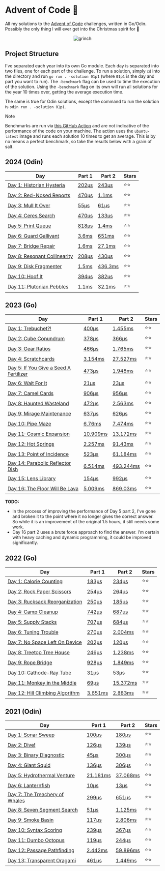 # Advent of Code 📆

All my solutions to the [Advent of Code](https://adventofcode.com/) challenges, written in Go/Odin. Possibly the only thing I will ever get into the Christmas spirit for 🎄

<p align="center">
  <img alt="grinch" src="https://github.com/scottmckendry/AoC/assets/39483124/def61fe9-d27c-4440-b033-4fb7630306e0"/>
</p>

## Project Structure

I've separated each year into its own Go module. Each day is separated into two files, one for each part of the challenge. To run a solution, simply `cd` into the directory and run `go run . -solution 01p1` (where `01p1` is the day and part you want to run).
The `-benchmark` flag can be used to time the execution of the solution. Using the `-benchmark` flag on its own will run all solutions for the year 10 times over, getting the average execution time.

The same is true for Odin solutions, except the command to run the solution is `odin run . -solution 01p1`.

> [!NOTE]
> Benchmarks are run via [this GitHub Action](https://github.com/scottmckendry/aoc/actions/workflows/CI.yml) and are not indicative of the performance of the code on your machine.
> The action uses the `ubuntu-latest` image and runs each solution 10 times to get an average. This is by no means a perfect benchmark, so take the results below with a grain of salt.

## 2024 (Odin)

<!-- 2024TableStart -->
| Day | Part 1 | Part 2 | Stars |
| --- | --- | --- | --- |
| [Day 1: Historian Hysteria](https://adventofcode.com/2024/day/1) | [202µs](2024/01p1.odin) | [243µs](2024/01p2.odin) | ⭐⭐ |
| [Day 2: Red-Nosed Reports](https://adventofcode.com/2024/day/2) | [470µs](2024/02p1.odin) | [1.1ms](2024/02p2.odin) | ⭐⭐ |
| [Day 3: Mull It Over](https://adventofcode.com/2024/day/3) | [55µs](2024/03p1.odin) | [61µs](2024/03p2.odin) | ⭐⭐ |
| [Day 4: Ceres Search](https://adventofcode.com/2024/day/4) | [470µs](2024/04p1.odin) | [133µs](2024/04p2.odin) | ⭐⭐ |
| [Day 5: Print Queue](https://adventofcode.com/2024/day/5) | [818µs](2024/05p1.odin) | [1.4ms](2024/05p2.odin) | ⭐⭐ |
| [Day 6: Guard Gallivant](https://adventofcode.com/2024/day/6) | [3.6ms](2024/06p1.odin) | [651ms](2024/06p2.odin) | ⭐⭐ |
| [Day 7: Bridge Repair](https://adventofcode.com/2024/day/7) | [1.6ms](2024/07p1.odin) | [27.1ms](2024/07p2.odin) | ⭐⭐ |
| [Day 8: Resonant Collinearity](https://adventofcode.com/2024/day/8) | [208µs](2024/08p1.odin) | [430µs](2024/08p2.odin) | ⭐⭐ |
| [Day 9: Disk Fragmenter](https://adventofcode.com/2024/day/9) | [1.5ms](2024/09p1.odin) | [436.3ms](2024/09p2.odin) | ⭐⭐ |
| [Day 10: Hoof It](https://adventofcode.com/2024/day/10) | [394µs](2024/10p1.odin) | [382µs](2024/10p2.odin) | ⭐⭐ |
| [Day 11: Plutonian Pebbles](https://adventofcode.com/2024/day/11) | [1.1ms](2024/11p1.odin) | [32.1ms](2024/11p2.odin) | ⭐⭐ |
<!-- 2024TableEnd -->

## 2023 (Go)

<!-- 2023TableStart -->
| Day | Part 1 | Part 2 | Stars |
| --- | --- | --- | --- |
| [Day 1: Trebuchet?!](https://adventofcode.com/2023/day/1) | [400µs](2023/01p1.go) | [1.455ms](2023/01p2.go) | ⭐⭐ |
| [Day 2: Cube Conundrum](https://adventofcode.com/2023/day/2) | [378µs](2023/02p1.go) | [366µs](2023/02p2.go) | ⭐⭐ |
| [Day 3: Gear Ratios](https://adventofcode.com/2023/day/3) | [466µs](2023/03p1.go) | [1.765ms](2023/03p2.go) | ⭐⭐ |
| [Day 4: Scratchcards](https://adventofcode.com/2023/day/4) | [3.154ms](2023/04p1.go) | [27.527ms](2023/04p2.go) | ⭐⭐ |
| [Day 5: If You Give a Seed A Fertilizer](https://adventofcode.com/2023/day/5) | [473µs](2023/05p1.go) | [1.948ms](2023/05p2.go) | ⭐⭐ |
| [Day 6: Wait For It](https://adventofcode.com/2023/day/6) | [21µs](2023/06p1.go) | [23µs](2023/06p2.go) | ⭐⭐ |
| [Day 7: Camel Cards](https://adventofcode.com/2023/day/7) | [906µs](2023/07p1.go) | [956µs](2023/07p2.go) | ⭐⭐ |
| [Day 8: Haunted Wasteland](https://adventofcode.com/2023/day/8) | [472µs](2023/08p1.go) | [2.563ms](2023/08p2.go) | ⭐⭐ |
| [Day 9: Mirage Maintenance](https://adventofcode.com/2023/day/9) | [637µs](2023/09p1.go) | [626µs](2023/09p2.go) | ⭐⭐ |
| [Day 10: Pipe Maze](https://adventofcode.com/2023/day/10) | [6.76ms](2023/10p1.go) | [7.474ms](2023/10p2.go) | ⭐⭐ |
| [Day 11: Cosmic Expansion](https://adventofcode.com/2023/day/11) | [10.909ms](2023/11p1.go) | [13.172ms](2023/11p2.go) | ⭐⭐ |
| [Day 12: Hot Springs](https://adventofcode.com/2023/day/12) | [2.257ms](2023/12p1.go) | [91.43ms](2023/12p2.go) | ⭐⭐ |
| [Day 13: Point of Incidence](https://adventofcode.com/2023/day/13) | [523µs](2023/13p1.go) | [61.184ms](2023/13p2.go) | ⭐⭐ |
| [Day 14: Parabolic Reflector Dish](https://adventofcode.com/2023/day/14) | [6.514ms](2023/14p1.go) | [493.244ms](2023/14p2.go) | ⭐⭐ |
| [Day 15: Lens Library](https://adventofcode.com/2023/day/15) | [154µs](2023/15p1.go) | [992µs](2023/15p2.go) | ⭐⭐ |
| [Day 16: The Floor Will Be Lava](https://adventofcode.com/2023/day/16) | [5.009ms](2023/16p1.go) | [869.03ms](2023/16p2.go) | ⭐⭐ |

<!-- 2023TableEnd -->

**TODO:**

-   In the process of improving the performance of Day 5 part 2, I've gone and broken it to the point where it no longer gives the correct answer. So while it is an improvement of the original 1.5 hours, it still needs some work.
-   Day 16 part 2 uses a brute force approach to find the answer. I'm certain with heavy caching and dynamic programming, it could be improved significantly.

## 2022 (Go)

<!-- 2022TableStart -->
| Day | Part 1 | Part 2 | Stars |
| --- | --- | --- | --- |
| [Day 1: Calorie Counting](https://adventofcode.com/2022/day/1) | [183µs](2022/01p1.go) | [234µs](2022/01p2.go) | ⭐⭐ |
| [Day 2: Rock Paper Scissors](https://adventofcode.com/2022/day/2) | [254µs](2022/02p1.go) | [264µs](2022/02p2.go) | ⭐⭐ |
| [Day 3: Rucksack Reorganization](https://adventofcode.com/2022/day/3) | [250µs](2022/03p1.go) | [185µs](2022/03p2.go) | ⭐⭐ |
| [Day 4: Camp Cleanup](https://adventofcode.com/2022/day/4) | [742µs](2022/04p1.go) | [687µs](2022/04p2.go) | ⭐⭐ |
| [Day 5: Supply Stacks](https://adventofcode.com/2022/day/5) | [707µs](2022/05p1.go) | [684µs](2022/05p2.go) | ⭐⭐ |
| [Day 6: Tuning Trouble](https://adventofcode.com/2022/day/6) | [270µs](2022/06p1.go) | [2.004ms](2022/06p2.go) | ⭐⭐ |
| [Day 7: No Space Left On Device](https://adventofcode.com/2022/day/7) | [202µs](2022/07p1.go) | [120µs](2022/07p2.go) | ⭐⭐ |
| [Day 8: Treetop Tree House](https://adventofcode.com/2022/day/8) | [246µs](2022/08p1.go) | [1.238ms](2022/08p2.go) | ⭐⭐ |
| [Day 9: Rope Bridge](https://adventofcode.com/2022/day/9) | [928µs](2022/09p1.go) | [1.849ms](2022/09p2.go) | ⭐⭐ |
| [Day 10: Cathode-Ray Tube](https://adventofcode.com/2022/day/10) | [31µs](2022/10p1.go) | [53µs](2022/10p2.go) | ⭐⭐ |
| [Day 11: Monkey in the Middle](https://adventofcode.com/2022/day/11) | [69µs](2022/11p1.go) | [15.372ms](2022/11p2.go) | ⭐⭐ |
| [Day 12: Hill Climbing Algorithm](https://adventofcode.com/2022/day/12) | [3.651ms](2022/12p1.go) | [2.883ms](2022/12p2.go) | ⭐⭐ |

<!-- 2022TableEnd -->

## 2021 (Odin)

<!-- 2021TableStart -->
| Day | Part 1 | Part 2 | Stars |
| --- | --- | --- | --- |
| [Day 1: Sonar Sweep](https://adventofcode.com/2021/day/1) | [100µs](2021/01p1.odin) | [180µs](2021/01p2.odin) | ⭐⭐ |
| [Day 2: Dive!](https://adventofcode.com/2021/day/2) | [126µs](2021/02p1.odin) | [139µs](2021/02p2.odin) | ⭐⭐ |
| [Day 3: Binary Diagnostic](https://adventofcode.com/2021/day/3) | [45µs](2021/03p1.odin) | [300µs](2021/03p2.odin) | ⭐⭐ |
| [Day 4: Giant Squid](https://adventofcode.com/2021/day/4) | [136µs](2021/04p1.odin) | [306µs](2021/04p2.odin) | ⭐⭐ |
| [Day 5: Hydrothermal Venture](https://adventofcode.com/2021/day/5) | [21.181ms](2021/05p1.odin) | [37.068ms](2021/05p2.odin) | ⭐⭐ |
| [Day 6: Lanternfish](https://adventofcode.com/2021/day/6) | [10µs](2021/06p1.odin) | [13µs](2021/06p2.odin) | ⭐⭐ |
| [Day 7: The Treachery of Whales](https://adventofcode.com/2021/day/7) | [299µs](2021/07p1.odin) | [651µs](2021/07p2.odin) | ⭐⭐ |
| [Day 8: Seven Segment Search](https://adventofcode.com/2021/day/8) | [51µs](2021/08p1.odin) | [1.125ms](2021/08p2.odin) | ⭐⭐ |
| [Day 9: Smoke Basin](https://adventofcode.com/2021/day/9) | [117µs](2021/09p1.odin) | [2.806ms](2021/09p2.odin) | ⭐⭐ |
| [Day 10: Syntax Scoring](https://adventofcode.com/2021/day/10) | [239µs](2021/10p1.odin) | [367µs](2021/10p2.odin) | ⭐⭐ |
| [Day 11: Dumbo Octopus](https://adventofcode.com/2021/day/11) | [119µs](2021/11p1.odin) | [244µs](2021/11p2.odin) | ⭐⭐ |
| [Day 12: Passage Pathfinding](https://adventofcode.com/2021/day/12) | [2.442ms](2021/12p1.odin) | [59.896ms](2021/12p2.odin) | ⭐⭐ |
| [Day 13: Transparent Oragami](https://adventofcode.com/2021/day/13) | [461µs](2021/13p1.odin) | [1.449ms](2021/13p2.odin) | ⭐⭐ |
<!-- 2021TableEnd -->
